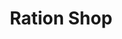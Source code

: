 ---
title: "Ration Shop"
url: /panachamoodu/ration-shop-vazhichal-velerada-road/
shop: convenience
---